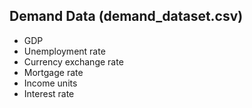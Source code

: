 ## Demand Data (demand_dataset.csv)
- GDP
- Unemployment rate
- Currency exchange rate
- Mortgage rate
- Income units
- Interest rate
